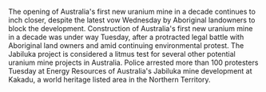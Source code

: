 The opening of Australia's first new uranium mine in a decade continues to inch closer, despite the latest vow Wednesday by Aboriginal landowners to block the development.
Construction of Australia's first new uranium mine in a decade was under way Tuesday, after a protracted legal battle with Aboriginal land owners and amid continuing environmental protest.
The Jabiluka project is considered a litmus test for several other potential uranium mine projects in Australia.
Police arrested more than 100 protesters Tuesday at Energy Resources of Australia's Jabiluka mine development at Kakadu, a world heritage listed area in the Northern Territory.
